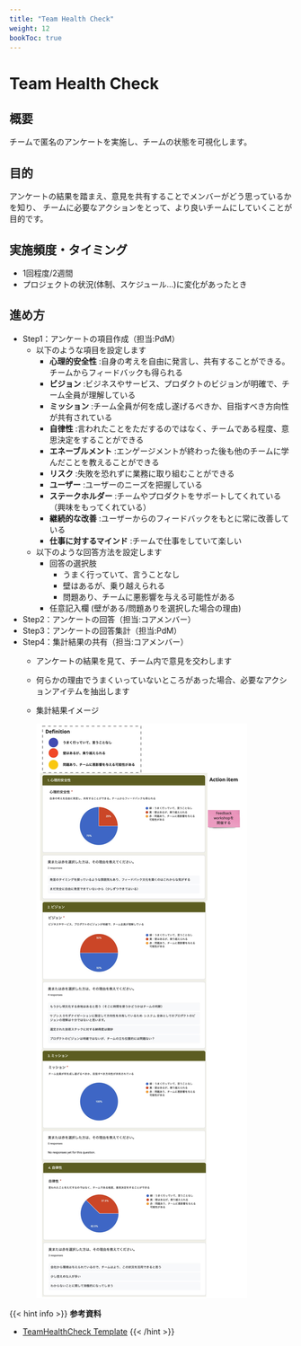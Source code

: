 ```yaml
---
title: "Team Health Check"
weight: 12
bookToc: true
---
```


# Team Health Check

## 概要
チームで匿名のアンケートを実施し、チームの状態を可視化します。

## 目的
アンケートの結果を踏まえ、意見を共有することでメンバーがどう思っているかを知り、
チームに必要なアクションをとって、より良いチームにしていくことが目的です。

## 実施頻度・タイミング
- 1回程度/2週間
- プロジェクトの状況(体制、スケジュール…)に変化があったとき

## 進め方
- Step1：アンケートの項目作成（担当:PdM）
  - 以下のような項目を設定します
    - **心理的安全性** :自身の考えを自由に発言し、共有することができる。チームからフィードバックも得られる
    - **ビジョン** :ビジネスやサービス、プロダクトのビジョンが明確で、チーム全員が理解している
    - **ミッション** :チーム全員が何を成し遂げるべきか、目指すべき方向性が共有されている
    - **自律性** :言われたことをただするのではなく、チームである程度、意思決定をすることができる
    - **エネーブルメント** :エンゲージメントが終わった後も他のチームに学んだことを教えることができる
    - **リスク** :失敗を恐れずに業務に取り組むことができる
    - **ユーザー** :ユーザーのニーズを把握している
    - **ステークホルダー** :チームやプロダクトをサポートしてくれている（興味をもってくれている）
    - **継続的な改善** :ユーザーからのフィードバックをもとに常に改善している
    - **仕事に対するマインド** :チームで仕事をしていて楽しい
  - 以下のような回答方法を設定します
    - 回答の選択肢
      - うまく行っていて、言うことなし
      - 壁はあるが、乗り越えられる
      - 問題あり、チームに悪影響を与える可能性がある
    - 任意記入欄 (壁がある/問題ありを選択した場合の理由)
- Step2：アンケートの回答（担当:コアメンバー）
- Step3：アンケートの回答集計（担当:PdM）
- Step4：集計結果の共有（担当:コアメンバー）
  - アンケートの結果を見て、チーム内で意見を交わします
  - 何らかの理由でうまくいっていないところがあった場合、必要なアクションアイテムを抽出します
  - 集計結果イメージ

    ![teamHealthCheckSample](teamHealthCheckSample.jpg)

{{< hint info >}}
**参考資料**
 - [TeamHealthCheck Template](https://docs.google.com/forms/d/1aXiWplcLOdq4VQZZmYfO_zzYkUYXZT-xNtx0cGMC7KE/edit?usp=sharing)
{{< /hint >}}
